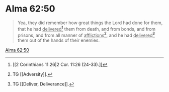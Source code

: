 # Alma 62:50

> Yea, they did remember how great things the Lord had done for them, that he had <u>delivered</u>[^a] them from death, and from bonds, and from prisons, and from all manner of <u>afflictions</u>[^b], and he had <u>delivered</u>[^c] them out of the hands of their enemies.

[Alma 62:50](https://www.churchofjesuschrist.org/study/scriptures/bofm/alma/62?lang=eng&id=p50#p50)


[^a]: [[2 Corinthians 11.26|2 Cor. 11:26 (24-33).]]
[^b]: TG [[Adversity]].
[^c]: TG [[Deliver, Deliverance]].
